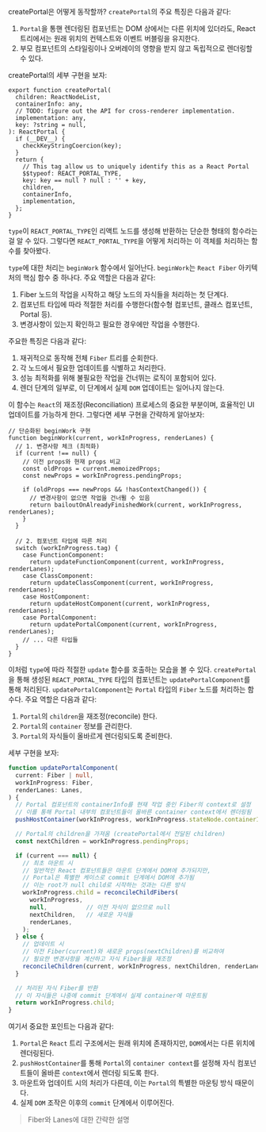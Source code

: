 createPortal은 어떻게 동작할까? `createPortal`의 주요 특징은 다음과 같다:

1. `Portal`을 통핸 렌더링된 컴포넌트는 DOM 상에서는 다른 위치에 있더라도, React 트리에서는 원래 위치의 컨텍스트와 이벤트 버블링을 유지한다.
2. 부모 컴포넌트의 스타일링이나 오버레이의 영향을 받지 않고 독립적으로 렌더링할 수 있다.

createPortal의 세부 구현을 보자:
```tsx
export function createPortal(
  children: ReactNodeList,
  containerInfo: any,
  // TODO: figure out the API for cross-renderer implementation.
  implementation: any,
  key: ?string = null,
): ReactPortal {
  if (__DEV__) {
    checkKeyStringCoercion(key);
  }
  return {
    // This tag allow us to uniquely identify this as a React Portal
    $$typeof: REACT_PORTAL_TYPE,
    key: key == null ? null : '' + key,
    children,
    containerInfo,
    implementation,
  };
}
```

`type`이 `REACT_PORTAL_TYPE`인 리액트 노드를 생성해 반환하는 단순한 형태의 함수라는걸 알 수 있다. 그렇다면 `REACT_PORTAL_TYPE`을 어떻게 처리하는 이 객체를 처리하는 함수를 찾아봤다.

`type`에 대한 처리는 `beginWork` 함수에서 일어난다. `beginWork`는 `React Fiber` 아키텍처의 핵심 함수 중 하나다. 주요 역할은 다음과 같다:

1. Fiber 노드의 작업을 시작하고 해당 노드의 자식들을 처리하는 첫 단계다.
2. 컴포넌트 타입에 따라 적절한 처리를 수행한다(함수형 컴포넌트, 클래스 컴포넌트, Portal 등).
3. 변경사항이 있는지 확인하고 필요한 경우에만 작업을 수행한다.

주요한 특징은 다음과 같다:

1. 재귀적으로 동작해 전체 `Fiber` 트리를 순회한다.
2. 각 노드에서 필요한 업데이트를 식별하고 처리한다.
3. 성능 최적화를 위해 불필요한 작업을 건너뛰는 로직이 포함되어 있다.
4. 렌더 단계의 일부로, 이 단계에서 실제 `DOM` 업데이트는 일어나지 않는다.

이 함수는 `React`의 재조정(Reconciliation) 프로세스의 중요한 부분이며, 효율적인 UI 업데이트를 가능하게 한다. 그렇다면 세부 구현을 간략하게 알아보자:

```tsx
// 단순화된 beginWork 구현
function beginWork(current, workInProgress, renderLanes) {
  // 1. 변경사항 체크 (최적화)
  if (current !== null) {
    // 이전 props와 현재 props 비교
    const oldProps = current.memoizedProps;
    const newProps = workInProgress.pendingProps;
    
    if (oldProps === newProps && !hasContextChanged()) {
      // 변경사항이 없으면 작업을 건너뛸 수 있음
      return bailoutOnAlreadyFinishedWork(current, workInProgress, renderLanes);
    }
  }

  // 2. 컴포넌트 타입에 따른 처리
  switch (workInProgress.tag) {
    case FunctionComponent:
      return updateFunctionComponent(current, workInProgress, renderLanes);
    case ClassComponent:
      return updateClassComponent(current, workInProgress, renderLanes);
    case HostComponent:
      return updateHostComponent(current, workInProgress, renderLanes);
    case PortalComponent:
      return updatePortalComponent(current, workInProgress, renderLanes);
    // ... 다른 타입들
  }
}
```

이처럼 `type`에 따라 적절한 `update` 함수를 호출하는 모습을 볼 수 있다. `createPortal`을 통해 생성된 `REACT_PORTAL_TYPE` 타입의 컴포넌트는 `updatePortalComponent`를 통해 처리된다. `updatePortalComponent`는 `Portal` 타입의 `Fiber` 노드를 처리하는 함수다. 주요 역할은 다음과 같다:

1. `Portal`의 `children`을 재조정(reconcile) 한다.
2. `Portal`의 `container` 정보를 관리한다.
3. `Portal`의 자식들이 올바르게 렌더링되도록 준비한다.

세부 구현을 보자:

```ts
function updatePortalComponent(
  current: Fiber | null,
  workInProgress: Fiber,
  renderLanes: Lanes,
) {
  // Portal 컴포넌트의 containerInfo를 현재 작업 중인 Fiber의 context로 설정
  // 이를 통해 Portal 내부의 컴포넌트들이 올바른 container context에서 렌더링됨
  pushHostContainer(workInProgress, workInProgress.stateNode.containerInfo);

  // Portal의 children을 가져옴 (createPortal에서 전달된 children)
  const nextChildren = workInProgress.pendingProps;

  if (current === null) {
    // 최초 마운트 시
    // 일반적인 React 컴포넌트들은 마운트 단계에서 DOM에 추가되지만,
    // Portal은 특별한 케이스로 commit 단계에서 DOM에 추가됨
    // 이는 root가 null child로 시작하는 것과는 다른 방식
    workInProgress.child = reconcileChildFibers(
      workInProgress,
      null,           // 이전 자식이 없으므로 null
      nextChildren,   // 새로운 자식들
      renderLanes,
    );
  } else {
    // 업데이트 시
    // 이전 Fiber(current)와 새로운 props(nextChildren)를 비교하여
    // 필요한 변경사항을 계산하고 자식 Fiber들을 재조정
    reconcileChildren(current, workInProgress, nextChildren, renderLanes);
  }

  // 처리된 자식 Fiber를 반환
  // 이 자식들은 나중에 commit 단계에서 실제 container에 마운트됨
  return workInProgress.child;
}
```

여기서 중요한 포인트는 다음과 같다:

1. `Portal`은 `React` 트리 구조에서는 원래 위치에 존재하지만, `DOM`에서는 다른 위치에 렌더링된다.
2. `pushHostContainer`를 통해 `Portal`의 `container context`를 설정해 자식 컴포넌트들이 올바른 `context`에서 렌더링 되도록 한다.
3. 마운트와 업데이트 시의 처리가 다른데, 이는 `Portal`의 특별한 마운팅 방식 때문이다.
4. 실제 `DOM` 조작은 이후의 `commit` 단계에서 이루어진다.

> Fiber와 Lanes에 대한 간략한 설명